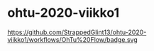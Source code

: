 # ohtu-2020-viikko1

https://github.com/StrappedGlint13/ohtu-2020-viikko1/workflows/OhTu%20Flow/badge.svg
